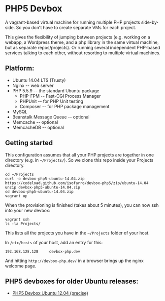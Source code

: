 PHP5 Devbox
===========

A vagrant-based virtual machine for running multiple PHP projects side-by-side. So you don't have to create separate VMs for each project.

This gives the flexibility of jumping between projects (e.g. working on a webapp, a Wordpress theme, and a php library in the same virtual machine, but as separate repos/projects). Or running several independent PHP-based services talking to each other, without resorting to multiple virtual machines.


Platform:
---------

* Ubuntu 14.04 LTS (Trusty)
* Nginx -- web server
* PHP 5.5.9 -- the standard Ubuntu package
    * PHP-FPM -- Fast-CGI Process Manager
    * PHPUnit -- for PHP Unit testing
    * Composer -- for PHP package management
* MySQL
* Beanstalk Message Queue -- optional
* Memcache -- optional
* MemcacheDB -- optional


Getting started
---------------

This configuration assumes that all your PHP projects are together in one directory (e.g. in `~/Projects/`). So we clone this repo inside your Projects directory.

	cd ~/Projects
	curl -o devbox-php5-ubuntu-14.04.zip https://codeload.github.com/isofarro/devbox-php5/zip/ubuntu-14.04
	unzip devbox-php5-ubuntu-14.04.zip
	cd devbox-php5-ubuntu-14.04.zip
	vagrant up

When the provisioning is finished (takes about 5 minutes), you can now ssh into your new devbox:

	vagrant ssh
	ls -la Projects/

This lists all the projects you have in the `~/Projects` folder of your host.

In `/etc/hosts` of your host, add an entry for this:

	192.168.128.128		devbox-php.dev

And hitting `http://devbox-php.dev/` in a browser brings up the nginx welcome page.


PHP5 devboxes for older Ubuntu releases:
----------------------------------------

* [PHP5 Devbox Ubuntu 12.04 (precise)](https://github.com/isofarro/devbox-php5/tree/ubuntu-12.04)
